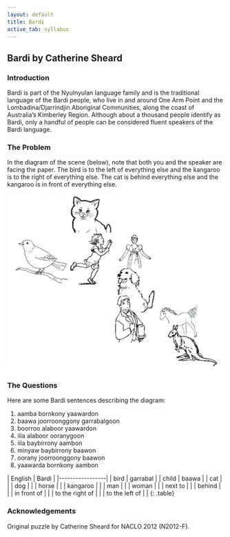 ```yaml
---
layout: default
title: Bardi
active_tab: syllabus
---
```


## Bardi <span class="text-muted">by Catherine Sheard</span>

### Introduction

Bardi is part of the Nyulnyulan language family and is the traditional language of the Bardi people, who
live in and around One Arm Point and the Lombadina/Djarrindjin Aboriginal Communities, along the coast of
Australia’s Kimberley Region. Although about a thousand people identify as Bardi, only a handful of people
can be considered fluent speakers of the Bardi language. 

### The Problem

In the diagram of the scene (below), note that both you and the speaker are facing the paper. The bird is to
the left of everything else and the kangaroo is to the right of everything else. The cat is behind everything
else and the kangaroo is in front of everything else. 

![Bardi picture](../img/bardi1.png 'Bardi picture')

### The Questions

Here are some Bardi sentences describing the diagram:

1. aamba bornkony yaawardon
1. baawa joorroonggony garrabalgoon
1. boorroo alaboor yaawardon
1. iila alaboor ooranygoon
1. iila baybirrony aambon
1. minyaw baybirrony baawon
1. oorany joorroonggony baawon
1. yaawarda bornkony aambon


| English | Bardi | 
|-----------------|
| bird | garrabal |
| child | baawa |
| cat | |
| dog | |
| horse | |
| kangaroo | |
| man | |
| woman | |
| next to | |
| behind | |
| in front of | |
| to the right of | |
| to the left of | |
{: .table}

### Acknowledgements

Original puzzle by Catherine Sheard for NACLO 2012 (N2012-F).
